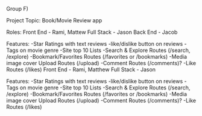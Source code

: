 Group F)

Project Topic: Book/Movie Review app

Roles:
Front End - Rami, Mattew
Full Stack - Jason
Back End - Jacob

Features:
-Star Ratings with text reviews
-like/dislike button on reviews
-Tags on movie genre
-Site top 10 Lists
-Search & Explore Routes (/search, /explore)
-Bookmark/Favorites Routes (/favorites or /bookmarks)
-Media image cover Upload Routes (/upload)
-Comment Routes (/comments)?
-Like Routes (/likes)
Front End - Rami, Matthew
Full Stack - Jason

Features:
-Star Ratings with text reviews
-like/dislike button on reviews
-Tags on movie genre
-Site top 10 Lists
-Search & Explore Routes (/search, /explore)
-Bookmark/Favorites Routes (/favorites or /bookmarks)
-Media image cover Upload Routes (/upload)
-Comment Routes (/comments)?
-Like Routes (/likes)
